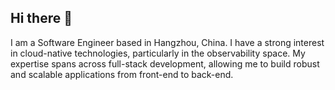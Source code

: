 ## Hi there 👋

<!--
**iamyeka/iamyeka** is a ✨ _special_ ✨ repository because its `README.md` (this file) appears on your GitHub profile.

Here are some ideas to get you started:

- 🔭 I’m currently working on ...
- 🌱 I’m currently learning ...
- 👯 I’m looking to collaborate on ...
- 🤔 I’m looking for help with ...
- 💬 Ask me about ...
- 📫 How to reach me: ...
- 😄 Pronouns: ...
- ⚡ Fun fact: ...
-->

I am a Software Engineer based in Hangzhou, China. I have a strong interest in cloud-native technologies, particularly in the observability space. My expertise spans across full-stack development, allowing me to build robust and scalable applications from front-end to back-end.

